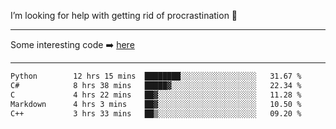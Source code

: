 I’m looking for help with getting rid of procrastination 🤔

-----

Some interesting code :arrow_right: [here](https://github.com/zhen8838/playground)

-----

<!--START_SECTION:waka-->

```txt
Python        12 hrs 15 mins  ████████░░░░░░░░░░░░░░░░░   31.67 %
C#            8 hrs 38 mins   █████▓░░░░░░░░░░░░░░░░░░░   22.34 %
C             4 hrs 22 mins   ██▓░░░░░░░░░░░░░░░░░░░░░░   11.28 %
Markdown      4 hrs 3 mins    ██▓░░░░░░░░░░░░░░░░░░░░░░   10.50 %
C++           3 hrs 33 mins   ██▒░░░░░░░░░░░░░░░░░░░░░░   09.20 %
```

<!--END_SECTION:waka-->

<!--
**zhen8838/zhen8838** is a ✨ _special_ ✨ repository because its `README.md` (this file) appears on your GitHub profile.

Here are some ideas to get you started:

- 🔭 I’m currently working on ...
- 🌱 I’m currently learning ...
- 👯 I’m looking to collaborate on ...
 ...
- 💬 Ask me about ...
- 📫 How to reach me: ...
- 😄 Pronouns: ...
- ⚡ Fun fact: ...
-->
